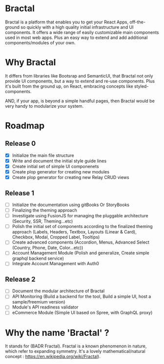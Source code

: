 # Bractal

Bractal is a platform that enables you to get your React Apps, off-the-ground so quickly with a high quality initial infrastructure and UI components. It offers a wide range of easily customizable main components used in most web apps. Plus an easy way to extend and add additional components/modules of your own.

# Why Bractal

It differs from libraries like Bootsrap and SemanticUI, that Bractal not only provide UI components, but a way to extend and re-use components. Plus it's built from the ground up, on React, embracing concepts like styled-components. 

AND, if your app, is beyond a simple handful pages, then Bractal would be very handy to modularize your system.

# Roadmap

## Release 0 

- [x] Initialize the main file structure 
- [x] Write and document the initial style guide lines
- [x] Create initial set of simple UI componenets
- [x] Create plop generator for creating new modules
- [x] Create plop generator for creating new Relay CRUD views

## Release 1

- [ ] Initialize the documentation using gitBooks Or StoryBooks
- [ ] Finalizing the theming approach
- [ ] Investigate using FusionJS for managing the pluggable architecture (Security, SSR, Theming...etc)
- [ ] Polish the initial set of components according to the finalized theming approach (Labels, Headers, Textbox, Layouts (Linear & Card),         Checkbox, Modal, Cropped Label, Tooltips)
- [ ] Create advanced components (Accordion, Menus, Advanced Select (Country, Phone, Date, Color...etc))
- [ ] Account Management Module (Polish and generalize, Create simple graphql backend service)
- [ ] Integrate Account Management with Auth0
  
## Release 2

- [ ] Document the modular architecture of Bractal
- [ ] API Monitoring (Build a backend for the tool, Build a simple UI, host a sample/freemium version)
- [ ] Module's API readiness validator
- [ ] eCommerce Module (Simple UI based on Spree, with GraphQL proxy)
 
# Why the name 'Bractal' ?

It stands for (BADR Fractal). Fractal is a known phenomenon in nature, which refer to expanding symmetry. It's a lovely mathematical/natural concept : https://en.wikipedia.org/wiki/Fractal).